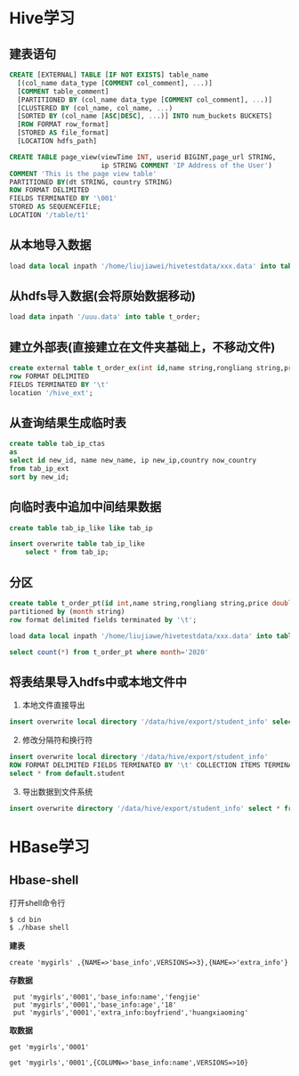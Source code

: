 # Hive学习

## 建表语句

```sql
CREATE [EXTERNAL] TABLE [IF NOT EXISTS] table_name 
  [(col_name data_type [COMMENT col_comment], ...)] 
  [COMMENT table_comment] 
  [PARTITIONED BY (col_name data_type [COMMENT col_comment], ...)] 
  [CLUSTERED BY (col_name, col_name, ...) 
  [SORTED BY (col_name [ASC|DESC], ...)] INTO num_buckets BUCKETS] 
  [ROW FORMAT row_format] 
  [STORED AS file_format] 
  [LOCATION hdfs_path]
```



```sql
CREATE TABLE page_view(viewTime INT, userid BIGINT,page_url STRING,
                       ip STRING COMMENT 'IP Address of the User')
COMMENT 'This is the page view table'
PARTITIONED BY(dt STRING, country STRING)
ROW FORMAT DELIMITED
FIELDS TERMINATED BY '\001'
STORED AS SEQUENCEFILE;
LOCATION '/table/t1'
```

## 从本地导入数据

```sql
load data local inpath '/home/liujiawei/hivetestdata/xxx.data' into table t_order;
```

## 从hdfs导入数据(会将原始数据移动)

```sql
load data inpath '/uuu.data' into table t_order;
```

## 建立外部表(直接建立在文件夹基础上，不移动文件)

```sql
create external table t_order_ex(int id,name string,rongliang string,price double)
row FORMAT DELIMITED
FIELDS TERMINATED BY '\t'
location '/hive_ext';
```

## 从查询结果生成临时表

```sql
create table tab_ip_ctas
as
select id new_id, name new_name, ip new_ip,country now_country
from tab_ip_ext
sort by new_id;
```

## 向临时表中追加中间结果数据

```sql
create table tab_ip_like like tab_ip

insert overwrite table tab_ip_like
	select * from tab_ip;
```

## 分区

```sql
create table t_order_pt(id int,name string,rongliang string,price double)
partitioned by (month string)
row format delimited fields terminated by '\t';

load data local inpath '/home/liujiawe/hivetestdata/xxx.data' into table t_order_pt partition(month='2020');

select count(*) from t_order_pt where month='2020'
```

## 将表结果导入hdfs中或本地文件中

1. 本地文件直接导出

```sql
insert overwrite local directory '/data/hive/export/student_info' select * from default.student 
```

2. 修改分隔符和换行符

```sql
insert overwrite local directory '/data/hive/export/student_info' 
ROW FORMAT DELIMITED FIELDS TERMINATED BY '\t' COLLECTION ITEMS TERMINATED BY '\n'
select * from default.student 
```

3. 导出数据到文件系统

```sql
insert overwrite directory '/data/hive/export/student_info' select * from default.student
```



# HBase学习

## Hbase-shell

打开shell命令行

```bash
$ cd bin
$ ./hbase shell
```



**建表**

```shell
create 'mygirls' ,{NAME=>'base_info',VERSIONS=>3},{NAME=>'extra_info'}
```

**存数据**

```shell
 put 'mygirls','0001','base_info:name','fengjie'
 put 'mygirls','0001','base_info:age','18'
 put 'mygirls','0001','extra_info:boyfriend','huangxiaoming'
```

**取数据**

```shell
get 'mygirls','0001'

get 'mygirls','0001',{COLUMN=>'base_info:name',VERSIONS=>10}
```
